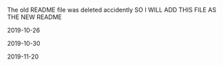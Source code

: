 The old README file was deleted accidently 
SO I WILL ADD THIS FILE AS THE NEW README

2019-10-26


2019-10-30


2019-11-20
